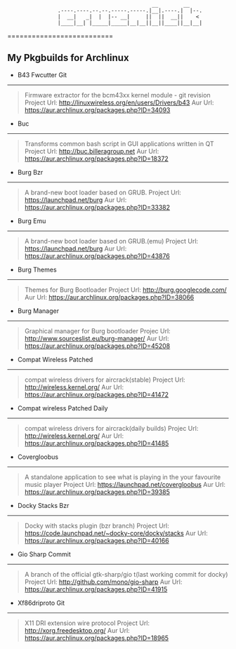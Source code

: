                                                   __        __    
                    .----.----.--.--.-----.-----.|__|.----.|  |--.
                    |  __|   _|  |  |-- __|     ||  ||  __||    < 
                    |____|__| |_____|_____|__|__||__||____||__|__|

==========================

My Pkgbuilds for Archlinux 
----



* B43 Fwcutter Git 		       

----

>Firmware extractor for the bcm43xx kernel module - git revision
>Project Url: <http://linuxwireless.org/en/users/Drivers/b43>
>Aur Url: <https://aur.archlinux.org/packages.php?ID=34093>	

* Buc 		                       

----


>Transforms common bash script in GUI applications written in QT
>Project Url: <http://buc.billeragroup.net>
>Aur Url: <https://aur.archlinux.org/packages.php?ID=18372>

* Burg Bzr 	                       

----

>A brand-new boot loader based on GRUB.
>Project Url: <https://launchpad.net/burg>
>Aur Url: <https://aur.archlinux.org/packages.php?ID=33382>	 

* Burg Emu 	                       

----

>A brand-new boot loader based on GRUB.(emu)
>Project Url: <https://launchpad.net/burg>
>Aur Url: <https://aur.archlinux.org/packages.php?ID=43876>	

* Burg Themes 	                       

----

>Themes for Burg Bootloader
>Project Url: <http://burg.googlecode.com/>
>Aur Url: <https://aur.archlinux.org/packages.php?ID=38066>
         
* Burg Manager        

----
         
>Graphical manager for Burg bootloader
>Projec Url: <http://www.sourceslist.eu/burg-manager/>
>Aur Url: <https://aur.archlinux.org/packages.php?ID=45208>

* Compat Wireless Patched 	       

----

>compat wireless drivers for aircrack(stable)
>Project Url: <http://wireless.kernel.org/>
>Aur Url: <https://aur.archlinux.org/packages.php?ID=41472>

* Compat wireless Patched Daily          

----

>compat wireless drivers for aircrack(daily builds)
>Projec Url: <http://wireless.kernel.org/>
>Aur Url: <https://aur.archlinux.org/packages.php?ID=41485>

* Covergloobus 		              

----

>A standalone application to see what is playing in the your favourite music player
>Project Url: <https://launchpad.net/covergloobus>
>Aur Url: <https://aur.archlinux.org/packages.php?ID=39385> 

* Docky Stacks Bzr 	               

----

>Docky with stacks plugin (bzr branch)
>Project Url: <https://code.launchpad.net/~docky-core/docky/stacks>
>Aur Url: <https://aur.archlinux.org/packages.php?ID=40166>

* Gio Sharp Commit 		       

----
         
>A branch of the official gtk-sharp/gio t(last working commit for docky)
>Project Url: <http://github.com/mono/gio-sharp>
>Aur Url: <https://aur.archlinux.org/packages.php?ID=41915>	

* Xf86driproto Git 	              

----
        
>X11 DRI extension wire protocol
>Project Url: <http://xorg.freedesktop.org/>
>Aur Url: <https://aur.archlinux.org/packages.php?ID=18965>
         


      

